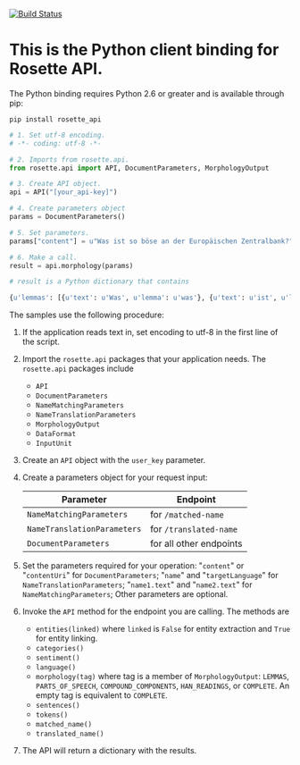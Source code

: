 [![Build Status](https://travis-ci.org/rosette-api/python.svg?branch=master)](https://travis-ci.org/rosette-api/python)

# This is the Python client binding for Rosette API.

The Python binding requires Python 2.6 or greater and is available through pip:

`pip install rosette_api`

```python
# 1. Set utf-8 encoding.
# -*- coding: utf-8 -*-

# 2. Imports from rosette.api.
from rosette.api import API, DocumentParameters, MorphologyOutput

# 3. Create API object.
api = API("[your_api-key]")

# 4. Create parameters object
params = DocumentParameters()

# 5. Set parameters.
params["content"] = u"Was ist so böse an der Europäischen Zentralbank?"

# 6. Make a call.
result = api.morphology(params)

# result is a Python dictionary that contains

{u'lemmas': [{u'text': u'Was', u'lemma': u'was'}, {u'text': u'ist', u'lemma': u'sein'}, {u'text': u'so', u'lemma': u'so'}, {u'text': u'böse', u'lemma': u'böse'}, {u'text': u'an', u'lemma': u'an'}, {u'text': u'der', u'lemma': u'der'}, {u'text': u'Europäischen', u'lemma': u'europäisch'}, {u'text': u'Zentralbank', u'lemma': u'Zentralbank'}, {u'text': u'?', u'lemma': u'?'}]}
```

The samples use the following procedure:

1. If the application reads text in, set encoding to utf-8 in the first line of the script.

2. Import the `rosette.api` packages that your application needs. The `rosette.api` packages include
    * `API`
    * `DocumentParameters`
    * `NameMatchingParameters`
    * `NameTranslationParameters`
    * `MorphologyOutput`
    * `DataFormat`
    * `InputUnit`

3. Create an `API` object with the `user_key` parameter.

4. Create a parameters object for your request input:

   | Parameter | Endpoint |
   | ----|----|
   | `NameMatchingParameters` | for `/matched-name` |
   | `NameTranslationParameters` | for `/translated-name` |
   | `DocumentParameters` | for all other endpoints |


5. Set the parameters required for your operation: "`content`" or "`contentUri`" for `DocumentParameters`;
"`name`" and "`targetLanguage`" for `NameTranslationParameters`; "`name1.text`" and "`name2.text`" for
 `NameMatchingParameters`; Other parameters are optional.

6. Invoke the `API` method for the endpoint you are calling. The methods are
    * `entities(linked)` where `linked` is `False` for entity extraction and `True` for entity linking.
    * `categories()`
    * `sentiment()`
    * `language()`
    * `morphology(tag)` where tag is a member of `MorphologyOutput`: `LEMMAS`, `PARTS_OF_SPEECH`, `COMPOUND_COMPONENTS`, `HAN_READINGS`, or `COMPLETE`. An empty tag is equivalent to `COMPLETE`.
    * `sentences()`
    * `tokens()`
    * `matched_name()`
    * `translated_name()`

7. The API will return a dictionary with the results.
